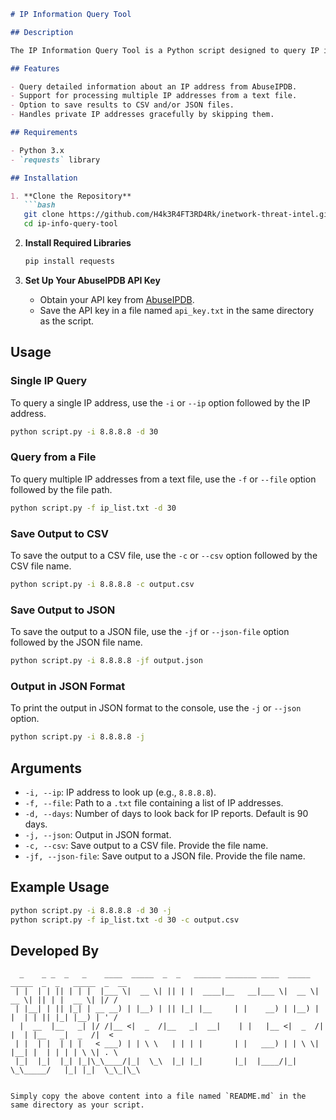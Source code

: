 ```markdown
# IP Information Query Tool

## Description

The IP Information Query Tool is a Python script designed to query IP information from AbuseIPDB. It can process single IP addresses or a list of IP addresses from a text file. The results can be output to the console, saved to a CSV file, or saved to a JSON file.

## Features

- Query detailed information about an IP address from AbuseIPDB.
- Support for processing multiple IP addresses from a text file.
- Option to save results to CSV and/or JSON files.
- Handles private IP addresses gracefully by skipping them.

## Requirements

- Python 3.x
- `requests` library

## Installation

1. **Clone the Repository**
   ```bash
   git clone https://github.com/H4k3R4FT3RD4Rk/inetwork-threat-intel.git
   cd ip-info-query-tool
   ```

2. **Install Required Libraries**
   ```bash
   pip install requests
   ```

3. **Set Up Your AbuseIPDB API Key**
   - Obtain your API key from [AbuseIPDB](https://www.abuseipdb.com/).
   - Save the API key in a file named `api_key.txt` in the same directory as the script.

## Usage

### Single IP Query

To query a single IP address, use the `-i` or `--ip` option followed by the IP address.

```bash
python script.py -i 8.8.8.8 -d 30
```

### Query from a File

To query multiple IP addresses from a text file, use the `-f` or `--file` option followed by the file path.

```bash
python script.py -f ip_list.txt -d 30
```

### Save Output to CSV

To save the output to a CSV file, use the `-c` or `--csv` option followed by the CSV file name.

```bash
python script.py -i 8.8.8.8 -c output.csv
```

### Save Output to JSON

To save the output to a JSON file, use the `-jf` or `--json-file` option followed by the JSON file name.

```bash
python script.py -i 8.8.8.8 -jf output.json
```

### Output in JSON Format

To print the output in JSON format to the console, use the `-j` or `--json` option.

```bash
python script.py -i 8.8.8.8 -j
```

## Arguments

- `-i, --ip`: IP address to look up (e.g., `8.8.8.8`).
- `-f, --file`: Path to a `.txt` file containing a list of IP addresses.
- `-d, --days`: Number of days to look back for IP reports. Default is 90 days.
- `-j, --json`: Output in JSON format.
- `-c, --csv`: Save output to a CSV file. Provide the file name.
- `-jf, --json-file`: Save output to a JSON file. Provide the file name.

## Example Usage

```bash
python script.py -i 8.8.8.8 -d 30 -j
python script.py -f ip_list.txt -d 30 -c output.csv
```

## Developed By

```
  _    _ _  _   _    ____  _____  _  _   ______ _______ ____  _____  _____  _  _   _____  _  __
 | |  | | || | | |  |___ \|  __ \| || | |  ____|__   __|___ \|  __ \|  __ \| || | |  __ \| |/ /
 | |__| | || |_| | __ __) | |__) | || |_| |__     | |    __) | |__) | |  | | || |_| |__) | ' / 
  |  __  |__   _| |/ /|__ <|  _  /|__   _|  __|    | |   |__ <|  _  /| |  | |__   _|  _  /|  <  
 | |  | |  | | |   < ___) | | \ \   | | | |       | |   ___) | | \ \| |__| |  | | | | \ \| . \ 
 |_|  |_|  |_| |_|\_\____/|_|  \_\  |_| |_|       |_|  |____/|_|  \_\_____/   |_| |_|  \_\_|\_\
```
```

Simply copy the above content into a file named `README.md` in the same directory as your script.
